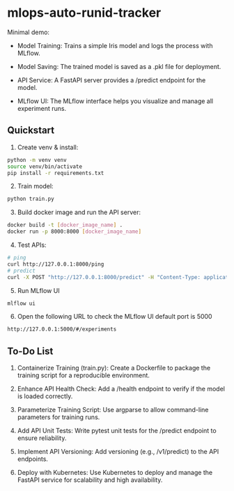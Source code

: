 # mlops-auto-runid-tracker

Minimal demo:
- Model Training: Trains a simple Iris model and logs the process with MLflow.

- Model Saving: The trained model is saved as a .pkl file for deployment.

- API Service: A FastAPI server provides a /predict endpoint for the model.

- MLflow UI: The MLflow interface helps you visualize and manage all experiment runs.

## Quickstart

1. Create venv & install:
```bash
python -m venv venv
source venv/bin/activate
pip install -r requirements.txt
```

2. Train model:
```bash
python train.py
```

3. Build docker image and run the API server:
```bash
docker build -t [docker_image_name] .
docker run -p 8000:8000 [docker_image_name]
```

4. Test APIs:
```bash
# ping
curl http://127.0.0.1:8000/ping
# predict
curl -X POST "http://127.0.0.1:8000/predict" -H "Content-Type: application/json" -d '{"features":[5.1,3.5,1.4,0.2]}'
```

5. Run MLflow UI
```bash
mlflow ui
```

6. Open the following URL to check the MLflow UI
default port is 5000
```bash
http://127.0.0.1:5000/#/experiments
```

## To-Do List
1. Containerize Training (train.py): Create a Dockerfile to package the training script for a reproducible environment.

3. Enhance API Health Check: Add a /health endpoint to verify if the model is loaded correctly.

5. Parameterize Training Script: Use argparse to allow command-line parameters for training runs.

7. Add API Unit Tests: Write pytest unit tests for the /predict endpoint to ensure reliability.

9. Implement API Versioning: Add versioning (e.g., /v1/predict) to the API endpoints.

11. Deploy with Kubernetes: Use Kubernetes to deploy and manage the FastAPI service for scalability and high availability.